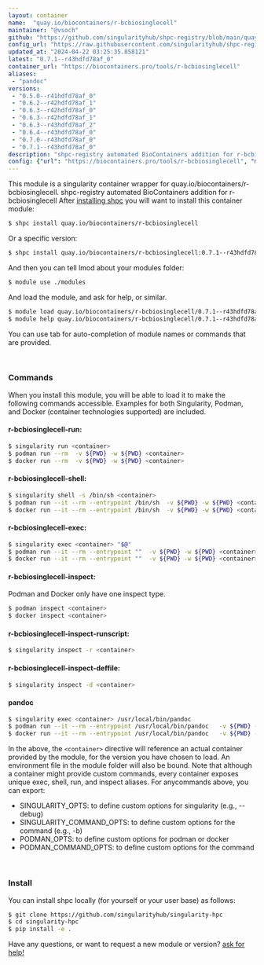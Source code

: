 ```yaml
---
layout: container
name:  "quay.io/biocontainers/r-bcbiosinglecell"
maintainer: "@vsoch"
github: "https://github.com/singularityhub/shpc-registry/blob/main/quay.io/biocontainers/r-bcbiosinglecell/container.yaml"
config_url: "https://raw.githubusercontent.com/singularityhub/shpc-registry/main/quay.io/biocontainers/r-bcbiosinglecell/container.yaml"
updated_at: "2024-04-22 03:25:35.858121"
latest: "0.7.1--r43hdfd78af_0"
container_url: "https://biocontainers.pro/tools/r-bcbiosinglecell"
aliases:
 - "pandoc"
versions:
 - "0.5.0--r41hdfd78af_0"
 - "0.6.2--r42hdfd78af_1"
 - "0.6.3--r42hdfd78af_0"
 - "0.6.3--r42hdfd78af_1"
 - "0.6.3--r43hdfd78af_2"
 - "0.6.4--r43hdfd78af_0"
 - "0.7.0--r43hdfd78af_0"
 - "0.7.1--r43hdfd78af_0"
description: "shpc-registry automated BioContainers addition for r-bcbiosinglecell"
config: {"url": "https://biocontainers.pro/tools/r-bcbiosinglecell", "maintainer": "@vsoch", "description": "shpc-registry automated BioContainers addition for r-bcbiosinglecell", "latest": {"0.7.1--r43hdfd78af_0": "sha256:061e4acb5c00a6186781a4a0fccf21f5471f9f10d73b46b22b060d54dcaf4c8e"}, "tags": {"0.5.0--r41hdfd78af_0": "sha256:4c2a569223ad69aded39d480542e20da64feb1e9d5da7fa5b85b069f624633fe", "0.6.2--r42hdfd78af_1": "sha256:c3bf8be79eaebdd37624d10659a6405b30cd69785507985b5754c83c58bce459", "0.6.3--r42hdfd78af_0": "sha256:66bc7083853e81623501a6920352ba6961f569e9a56c3d756bcedc1499612b54", "0.6.3--r42hdfd78af_1": "sha256:5456f6b700d6cff8b7d0592ebf12683626cbea1ac0b638e8e0cf8baf77c7d195", "0.6.3--r43hdfd78af_2": "sha256:b9f609b5daf02a648a65eed37159f1a3f921c17245e44edae5bce2a39dc98fa1", "0.6.4--r43hdfd78af_0": "sha256:d5a7b81d6560448a23450fcaf5f20d14953a2e52e248cc15dd2f7a504875811a", "0.7.0--r43hdfd78af_0": "sha256:b77fd553c95eb302c50527339a0043a15cd7a05b06038974e1cbf079a7051d61", "0.7.1--r43hdfd78af_0": "sha256:061e4acb5c00a6186781a4a0fccf21f5471f9f10d73b46b22b060d54dcaf4c8e"}, "docker": "quay.io/biocontainers/r-bcbiosinglecell", "aliases": {"pandoc": "/usr/local/bin/pandoc"}}
---
```


This module is a singularity container wrapper for quay.io/biocontainers/r-bcbiosinglecell.
shpc-registry automated BioContainers addition for r-bcbiosinglecell
After [installing shpc](#install) you will want to install this container module:


```bash
$ shpc install quay.io/biocontainers/r-bcbiosinglecell
```

Or a specific version:

```bash
$ shpc install quay.io/biocontainers/r-bcbiosinglecell:0.7.1--r43hdfd78af_0
```

And then you can tell lmod about your modules folder:

```bash
$ module use ./modules
```

And load the module, and ask for help, or similar.

```bash
$ module load quay.io/biocontainers/r-bcbiosinglecell/0.7.1--r43hdfd78af_0
$ module help quay.io/biocontainers/r-bcbiosinglecell/0.7.1--r43hdfd78af_0
```

You can use tab for auto-completion of module names or commands that are provided.

<br>

### Commands

When you install this module, you will be able to load it to make the following commands accessible.
Examples for both Singularity, Podman, and Docker (container technologies supported) are included.

#### r-bcbiosinglecell-run:

```bash
$ singularity run <container>
$ podman run --rm  -v ${PWD} -w ${PWD} <container>
$ docker run --rm  -v ${PWD} -w ${PWD} <container>
```

#### r-bcbiosinglecell-shell:

```bash
$ singularity shell -s /bin/sh <container>
$ podman run --it --rm --entrypoint /bin/sh  -v ${PWD} -w ${PWD} <container>
$ docker run --it --rm --entrypoint /bin/sh  -v ${PWD} -w ${PWD} <container>
```

#### r-bcbiosinglecell-exec:

```bash
$ singularity exec <container> "$@"
$ podman run --it --rm --entrypoint ""  -v ${PWD} -w ${PWD} <container> "$@"
$ docker run --it --rm --entrypoint ""  -v ${PWD} -w ${PWD} <container> "$@"
```

#### r-bcbiosinglecell-inspect:

Podman and Docker only have one inspect type.

```bash
$ podman inspect <container>
$ docker inspect <container>
```

#### r-bcbiosinglecell-inspect-runscript:

```bash
$ singularity inspect -r <container>
```

#### r-bcbiosinglecell-inspect-deffile:

```bash
$ singularity inspect -d <container>
```


#### pandoc

```bash
$ singularity exec <container> /usr/local/bin/pandoc
$ podman run --it --rm --entrypoint /usr/local/bin/pandoc   -v ${PWD} -w ${PWD} <container> -c " $@"
$ docker run --it --rm --entrypoint /usr/local/bin/pandoc   -v ${PWD} -w ${PWD} <container> -c " $@"
```



In the above, the `<container>` directive will reference an actual container provided
by the module, for the version you have chosen to load. An environment file in the
module folder will also be bound. Note that although a container
might provide custom commands, every container exposes unique exec, shell, run, and
inspect aliases. For anycommands above, you can export:

 - SINGULARITY_OPTS: to define custom options for singularity (e.g., --debug)
 - SINGULARITY_COMMAND_OPTS: to define custom options for the command (e.g., -b)
 - PODMAN_OPTS: to define custom options for podman or docker
 - PODMAN_COMMAND_OPTS: to define custom options for the command

<br>

### Install

You can install shpc locally (for yourself or your user base) as follows:

```bash
$ git clone https://github.com/singularityhub/singularity-hpc
$ cd singularity-hpc
$ pip install -e .
```

Have any questions, or want to request a new module or version? [ask for help!](https://github.com/singularityhub/singularity-hpc/issues)